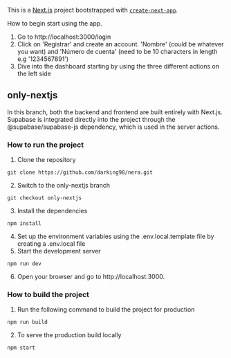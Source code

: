 This is a [Next.js](https://nextjs.org) project bootstrapped with [`create-next-app`](https://nextjs.org/docs/app/api-reference/cli/create-next-app).

How to begin start using the app.

1. Go to http://localhost:3000/login
2. Click on 'Registrar' and create an account. 'Nombre' (could be whatever you want) and 'Número de cuenta' (need to be 10 characters in length e.g '1234567891')
3. Dive into the dashboard starting by using the three different actions on the left side

## only-nextjs

In this branch, both the backend and frontend are built entirely with Next.js. Supabase is integrated directly into the project through the @supabase/supabase-js dependency, which is used in the server actions.

### How to run the project

1. Clone the repository
```
git clone https://github.com/darking98/nera.git
```
2. Switch to the only-nextjs branch
```
git checkout only-nextjs
```
3. Install the dependencies
```
npm install
```
4. Set up the environment variables using the .env.local.template file by creating a .env.local file
5. Start the development server
```
npm run dev
```
6. Open your browser and go to http://localhost:3000.

### How to build the project

1. Run the following command to build the project for production
```
npm run build
```
2. To serve the production build locally
```
npm start
```
